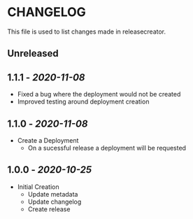 # CHANGELOG

This file is used to list changes made in releasecreator.

## Unreleased

## 1.1.1 - *2020-11-08*

- Fixed a bug where the deployment would not be created
- Improved testing around deployment creation

## 1.1.0 - *2020-11-08*

- Create a Deployment
  - On a sucessful release a deployment will be requested

## 1.0.0 - *2020-10-25*

- Initial Creation
  - Update metadata
  - Update changelog
  - Create release
